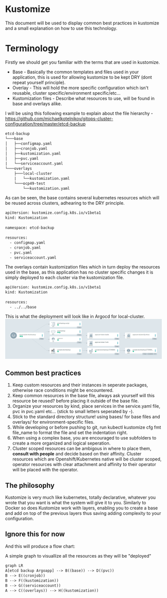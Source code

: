 # Kustomize 

This document will be used to display common best practices in kustomize and a small explanation on how to use this technology.


# Terminology

Firstly we should get you familiar with the terms that are used in kustomize.

- Base - Basically the common templates and files used in your application, this is used for allowing kustomize to be kept DRY (dont repeat yourself principle).
- Overlay - This will hold the more specific configuration which isn't reusable, cluster specific/environment specific/etc...
- Kustomization files - Describe what resources to use, will be found in base and overlays alike.

I will be using this following example to explain about the file hierarchy - 
https://github.com/michaelkotelnikov/gitops-cluster-configuration/tree/master/etcd-backup
```
etcd-backup
└───base
│   ├──configmap.yaml
│   ├──cronjob.yaml
│   ├──kustomization.yaml
│   ├──pvc.yaml
|	└──serviceaccount.yaml
└───overlays
	├───local-cluster
	|	└──kustomization.yaml
	└───ocp49-test
		└──kustomization.yaml
```
As can be seen, the base contains several kubernetes resources which will be reused across clusters, adhearing to the DRY principle. 
```
apiVersion: kustomize.config.k8s.io/v1beta1
kind: Kustomization

namespace: etcd-backup

resources:
  - configmap.yaml
  - cronjob.yaml
  - pvc.yaml
  - serviceaccount.yaml
```
The overlays contain kustomization files which in turn deploy the resources used in the base, as this application has no cluster specific changes it is simply deployed to each cluster via the kustomization file.
```
apiVersion: kustomize.config.k8s.io/v1beta1
kind: Kustomization

resources:
  - ../../base
```

This is what the deployment will look like in Argocd for local-cluster.
![](images/Argo-kustomize-example.png)

## Common best practices
1. Keep custom resources and their instances in seperate packages, otherwise race conditions might be encountered.
2. Keep common resources in the base file, always ask yourself will this resource be reused? before placing it outside of the base file.
3. Organize your resources by kind, place services in the service.yaml file, pvc in pvc.yaml etc... (stick to small letters seperated by -).
4. Stick to the standard directory structure! using bases/ for base files and overlays/ for environment-specific files.
5. While developing or before pushing to git, run kubectl kustomize cfg fmt file_name to format the file and set the indentation right.
6. When using a complex base, you are encouraged to use subfolders to create a more organized and logical seperation. 
7. Cluster scoped resources can be ambigous in where to place them, **consult with people** and decide based on their affinity. Cluster resources which are Openshift/Kubernetes native will be cluster scoped, operator resources with clear attachment and affinity to their operator will be placed with the operator.

## The philosophy
Kustomize is very much like kubernetes, totally declarative, whatever you wrote that you want is what the system will give it to you. Similarly to Docker so does Kustomize work with layers, enabling you to create a base and add on top of the previous layers thus saving adding complexity to your configuration.



## Ignore this for now
And this will produce a flow chart:

A simple graph to visuallize all the resources as they will be "deployed"

```mermaid
graph LR
A[etcd backup Argoapp] --> B((base)) --> D((pvc))
B --> E((cronjob))
B --> F((kustomization))
B --> G((serviceaccount))
A --> C((overlays)) --> H((kustomization))
```
